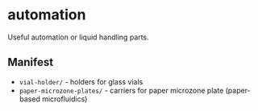 automation
==========

Useful automation or liquid handling parts.

Manifest
--------
* `vial-holder/` - holders for glass vials
* `paper-microzone-plates/` - carriers for paper microzone plate (paper-based microfluidics)
